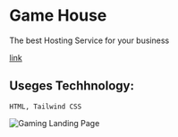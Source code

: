 # Game House

The best Hosting Service for your business

[link](https://gamehome.netlify.app/ "gameHouse")

## Useges Techhnology:

```
HTML, Tailwind CSS

```

![Gaming Landing Page](https://github.com/SudhanshuModi/gamehouse/assets/87432653/5889a785-4c86-48fb-a275-6be8be750483)
